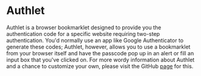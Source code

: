Authlet
=======

Authlet is a browser bookmarklet designed to provide you the authentication code for a specific website
requiring two-step authentication. You'd normally use an app like Google Authenticator to generate these
codes; Authlet, however, allows you to use a bookmarklet from your browser itself and have the passcode pop
up in an alert or fill an input box that you've clicked on. For more wordy information about Authlet and a 
chance to customize your own, please visit the GitHub [page](http://whaatt.github.io/Authlet/) for this.
